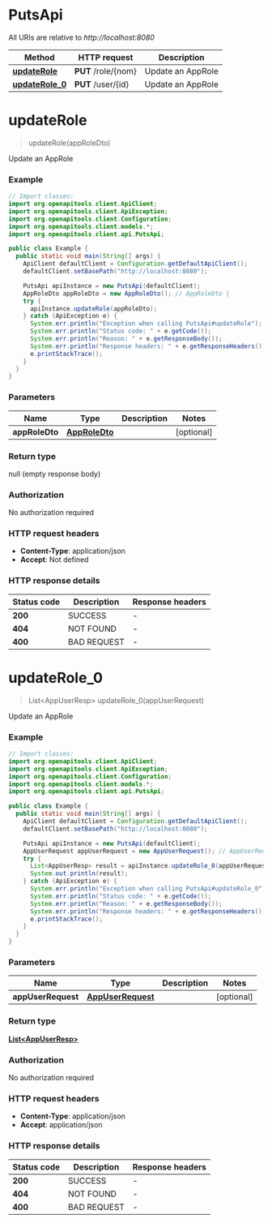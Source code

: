 # PutsApi

All URIs are relative to *http://localhost:8080*

| Method | HTTP request | Description |
|------------- | ------------- | -------------|
| [**updateRole**](PutsApi.md#updateRole) | **PUT** /role/{nom} | Update an AppRole |
| [**updateRole_0**](PutsApi.md#updateRole_0) | **PUT** /user/{id} | Update an AppRole |


<a name="updateRole"></a>
# **updateRole**
> updateRole(appRoleDto)

Update an AppRole

### Example
```java
// Import classes:
import org.openapitools.client.ApiClient;
import org.openapitools.client.ApiException;
import org.openapitools.client.Configuration;
import org.openapitools.client.models.*;
import org.openapitools.client.api.PutsApi;

public class Example {
  public static void main(String[] args) {
    ApiClient defaultClient = Configuration.getDefaultApiClient();
    defaultClient.setBasePath("http://localhost:8080");

    PutsApi apiInstance = new PutsApi(defaultClient);
    AppRoleDto appRoleDto = new AppRoleDto(); // AppRoleDto | 
    try {
      apiInstance.updateRole(appRoleDto);
    } catch (ApiException e) {
      System.err.println("Exception when calling PutsApi#updateRole");
      System.err.println("Status code: " + e.getCode());
      System.err.println("Reason: " + e.getResponseBody());
      System.err.println("Response headers: " + e.getResponseHeaders());
      e.printStackTrace();
    }
  }
}
```

### Parameters

| Name | Type | Description  | Notes |
|------------- | ------------- | ------------- | -------------|
| **appRoleDto** | [**AppRoleDto**](AppRoleDto.md)|  | [optional] |

### Return type

null (empty response body)

### Authorization

No authorization required

### HTTP request headers

 - **Content-Type**: application/json
 - **Accept**: Not defined

### HTTP response details
| Status code | Description | Response headers |
|-------------|-------------|------------------|
| **200** | SUCCESS |  -  |
| **404** | NOT FOUND |  -  |
| **400** | BAD REQUEST |  -  |

<a name="updateRole_0"></a>
# **updateRole_0**
> List&lt;AppUserResp&gt; updateRole_0(appUserRequest)

Update an AppRole

### Example
```java
// Import classes:
import org.openapitools.client.ApiClient;
import org.openapitools.client.ApiException;
import org.openapitools.client.Configuration;
import org.openapitools.client.models.*;
import org.openapitools.client.api.PutsApi;

public class Example {
  public static void main(String[] args) {
    ApiClient defaultClient = Configuration.getDefaultApiClient();
    defaultClient.setBasePath("http://localhost:8080");

    PutsApi apiInstance = new PutsApi(defaultClient);
    AppUserRequest appUserRequest = new AppUserRequest(); // AppUserRequest | 
    try {
      List<AppUserResp> result = apiInstance.updateRole_0(appUserRequest);
      System.out.println(result);
    } catch (ApiException e) {
      System.err.println("Exception when calling PutsApi#updateRole_0");
      System.err.println("Status code: " + e.getCode());
      System.err.println("Reason: " + e.getResponseBody());
      System.err.println("Response headers: " + e.getResponseHeaders());
      e.printStackTrace();
    }
  }
}
```

### Parameters

| Name | Type | Description  | Notes |
|------------- | ------------- | ------------- | -------------|
| **appUserRequest** | [**AppUserRequest**](AppUserRequest.md)|  | [optional] |

### Return type

[**List&lt;AppUserResp&gt;**](AppUserResp.md)

### Authorization

No authorization required

### HTTP request headers

 - **Content-Type**: application/json
 - **Accept**: application/json

### HTTP response details
| Status code | Description | Response headers |
|-------------|-------------|------------------|
| **200** | SUCCESS |  -  |
| **404** | NOT FOUND |  -  |
| **400** | BAD REQUEST |  -  |

